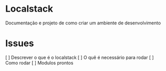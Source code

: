 # Localstack
Documentação e projeto de como criar um ambiente de desenvolvimento

# Issues

[ ] Descrever o que é o localstack
[ ] O quê é necessário para rodar
[ ] Como rodar
[ ] Modulos prontos

